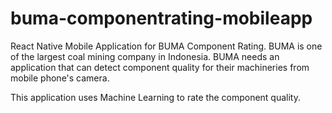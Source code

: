 # buma-componentrating-mobileapp
React Native Mobile Application for BUMA Component Rating. BUMA is one of the largest coal mining company in Indonesia. BUMA needs an application that can  detect component quality for their machineries from mobile phone's camera. 

This application uses Machine Learning to rate the component quality. 
